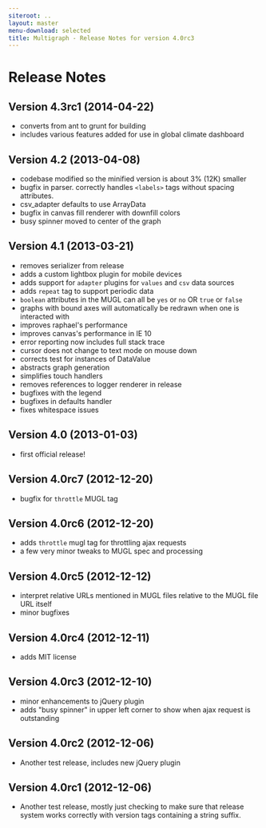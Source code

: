 ```yaml
---
siteroot: ..
layout: master
menu-download: selected
title: Multigraph - Release Notes for version 4.0rc3
---
```

Release Notes
=============

Version 4.3rc1 (2014-04-22)
---------------------------

* converts from ant to grunt for building
* includes various features added for use in global climate dashboard

Version 4.2 (2013-04-08)
---------------------------

* codebase modified so the minified version is about 3% (12K) smaller
* bugfix in parser. correctly handles `<labels>` tags without spacing attributes.
* csv_adapter defaults to use ArrayData
* bugfix in canvas fill renderer with downfill colors
* busy spinner moved to center of the graph

Version 4.1 (2013-03-21)
---------------------------

* removes serializer from release
* adds a custom lightbox plugin for mobile devices
* adds support for `adapter` plugins for `values` and `csv` data sources
* adds `repeat` tag to support periodic data
* `boolean` attributes in the MUGL can all be `yes` or `no` OR `true` or `false`
* graphs with bound axes will automatically be redrawn when one is interacted with
* improves raphael's performance
* improves canvas's performance in IE 10
* error reporting now includes full stack trace
* cursor does not change to text mode on mouse down
* corrects test for instances of DataValue
* abstracts graph generation
* simplifies touch handlers
* removes references to logger renderer in release
* bugfixes with the legend
* bugfixes in defaults handler
* fixes whitespace issues

Version 4.0 (2013-01-03)
---------------------------

* first official release!

Version 4.0rc7 (2012-12-20)
---------------------------

* bugfix for `throttle` MUGL tag

Version 4.0rc6 (2012-12-20)
---------------------------

* adds `throttle` mugl tag for throttling ajax requests
* a few very minor tweaks to MUGL spec and processing

Version 4.0rc5 (2012-12-12)
---------------------------

* interpret relative URLs mentioned in MUGL files relative to the MUGL file URL itself
* minor bugfixes

Version 4.0rc4 (2012-12-11)
---------------------------

* adds MIT license

Version 4.0rc3 (2012-12-10)
---------------------------

* minor enhancements to jQuery plugin
* adds "busy spinner" in upper left corner to show when ajax request is outstanding

Version 4.0rc2 (2012-12-06)
---------------------------

* Another test release, includes new jQuery plugin

Version 4.0rc1 (2012-12-06)
---------------------------

* Another test release, mostly just checking to make sure that release system
  works correctly with version tags containing a string suffix.

